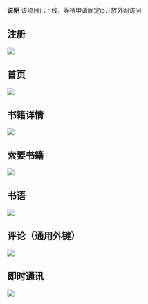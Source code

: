 **说明** 该项目已上线，等待申请固定ip开放外网访问

## 注册
![](http://note.youdao.com/yws/res/12218/WEBRESOURCEe0937153c1de0585af689dc7f180bf50)

## 首页
![](http://note.youdao.com/yws/res/12220/WEBRESOURCE96107737d592fd99a44aa2ab7a1f15ad)

## 书籍详情
![](http://note.youdao.com/yws/res/12224/WEBRESOURCE4d99ee48283d89d7fe581571a039d900)

## 索要书籍
![](http://note.youdao.com/yws/res/12226/WEBRESOURCE9c38c538341d070947a92d7e89189116)

## 书语
![](http://note.youdao.com/yws/res/12228/WEBRESOURCE6d1421bcf0805fe83471e7edea444633)

## 评论（通用外键）
![](http://note.youdao.com/yws/res/12230/WEBRESOURCEc2504d9a943eb87aff0c165786d9ff0d)

## 即时通讯
![](http://note.youdao.com/yws/res/12234/WEBRESOURCEdc3c67bb1a4c5d91e373c21b7ea68762)
